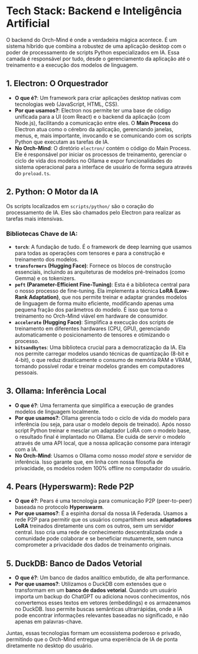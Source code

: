 # Tech Stack: Backend e Inteligência Artificial

O backend do Orch-Mind é onde a verdadeira mágica acontece. É um sistema híbrido que combina a robustez de uma aplicação desktop com o poder de processamento de scripts Python especializados em IA. Essa camada é responsável por tudo, desde o gerenciamento da aplicação até o treinamento e a execução dos modelos de linguagem.

## 1. Electron: O Orquestrador

- **O que é?**: Um framework para criar aplicações desktop nativas com tecnologias web (JavaScript, HTML, CSS).
- **Por que usamos?**: Electron nos permite ter uma base de código unificada para a UI (com React) e o backend da aplicação (com Node.js), facilitando a comunicação entre eles. O **Main Process** do Electron atua como o cérebro da aplicação, gerenciando janelas, menus, e, mais importante, invocando e se comunicando com os scripts Python que executam as tarefas de IA.
- **No Orch-Mind**: O diretório `electron/` contém o código do Main Process. Ele é responsável por iniciar os processos de treinamento, gerenciar o ciclo de vida dos modelos no Ollama e expor funcionalidades do sistema operacional para a interface de usuário de forma segura através do `preload.ts`.

## 2. Python: O Motor da IA

Os scripts localizados em `scripts/python/` são o coração do processamento de IA. Eles são chamados pelo Electron para realizar as tarefas mais intensivas.

### Bibliotecas Chave de IA:

- **`torch`**: A fundação de tudo. É o framework de deep learning que usamos para todas as operações com tensores e para a construção e treinamento dos modelos.
- **`transformers` (Hugging Face)**: Fornece os blocos de construção essenciais, incluindo as arquiteturas de modelos pré-treinados (como Gemma) e os tokenizers.
- **`peft` (Parameter-Efficient Fine-Tuning)**: Esta é a biblioteca central para o nosso processo de fine-tuning. Ela implementa a técnica **LoRA (Low-Rank Adaptation)**, que nos permite treinar e adaptar grandes modelos de linguagem de forma muito eficiente, modificando apenas uma pequena fração dos parâmetros do modelo. É isso que torna o treinamento no Orch-Mind viável em hardware de consumidor.
- **`accelerate` (Hugging Face)**: Simplifica a execução dos scripts de treinamento em diferentes hardwares (CPU, GPU), gerenciando automaticamente o posicionamento de tensores e otimizando o processo.
- **`bitsandbytes`**: Uma biblioteca crucial para a democratização da IA. Ela nos permite carregar modelos usando técnicas de quantização (8-bit e 4-bit), o que reduz drasticamente o consumo de memória RAM e VRAM, tornando possível rodar e treinar modelos grandes em computadores pessoais.

## 3. Ollama: Inferência Local

- **O que é?**: Uma ferramenta que simplifica a execução de grandes modelos de linguagem localmente.
- **Por que usamos?**: Ollama gerencia todo o ciclo de vida do modelo para inferência (ou seja, para usar o modelo depois de treinado). Após nosso script Python treinar e mesclar um adaptador LoRA com o modelo base, o resultado final é implantado no Ollama. Ele cuida de servir o modelo através de uma API local, que a nossa aplicação consome para interagir com a IA.
- **No Orch-Mind**: Usamos o Ollama como nosso *model store* e servidor de inferência. Isso garante que, em linha com nossa filosofia de privacidade, os modelos rodem 100% offline no computador do usuário.

## 4. Pears (Hyperswarm): Rede P2P

- **O que é?**: Pears é uma tecnologia para comunicação P2P (peer-to-peer) baseada no protocolo **Hyperswarm**.
- **Por que usamos?**: É a espinha dorsal da nossa IA Federada. Usamos a rede P2P para permitir que os usuários compartilhem seus **adaptadores LoRA** treinados diretamente uns com os outros, sem um servidor central. Isso cria uma rede de conhecimento descentralizada onde a comunidade pode colaborar e se beneficiar mutuamente, sem nunca comprometer a privacidade dos dados de treinamento originais.

## 5. DuckDB: Banco de Dados Vetorial

- **O que é?**: Um banco de dados analítico embutido, de alta performance.
- **Por que usamos?**: Utilizamos o DuckDB com extensões que o transformam em um **banco de dados vetorial**. Quando um usuário importa um backup do ChatGPT ou adiciona novos conhecimentos, nós convertemos esses textos em vetores (embeddings) e os armazenamos no DuckDB. Isso permite buscas semânticas ultrarrápidas, onde a IA pode encontrar informações relevantes baseadas no significado, e não apenas em palavras-chave.

Juntas, essas tecnologias formam um ecossistema poderoso e privado, permitindo que o Orch-Mind entregue uma experiência de IA de ponta diretamente no desktop do usuário.
